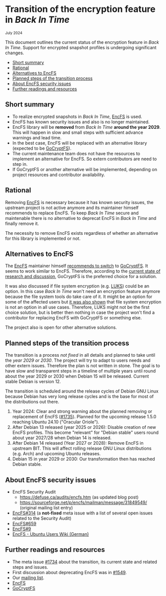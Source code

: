 <!--
SPDX-FileCopyrightText: © 2024 Back In Time Team

SPDX-License-Identifier: GPL-2.0-or-later

This file is part of the program "Back In Time" which is released under GNU
General Public License v2 (GPLv2). See LICENSES directory or go to
<https://spdx.org/licenses/GPL-2.0-or-later.html>
-->

# Transition of the encryption feature in _Back In Time_
<sub>July 2024</sub>

This document outlines the current status of the encryption feature in _Back In
Time_. Support for encrypted snapshot profiles is undergoing significant
changes.

 * [Short summary](#short-summary)
 * [Rational](#rational)
 * [Alternatives to EncFS](#alternatives-to-encfs)
 * [Planned steps of the transition process](#planned-steps-of-the-transition-process)
 * [About EncFS security issues](#about-encfs-security-issues)
 * [Further readings and resources](#further-readings-and-resources)

## Short summary
- To realize encrypted snapshots in _Back In Time_, [EncFS] is used.
- EncFS has known security issues and also is no longer maintained.
- EncFS library will be **removed** from _Back In Time_ **around the year 2029**.
  This will happen in slow and small steps with sufficient advance warnings and
  lead time.
- In the best case, EncFS will be replaced with an alternative library
  (expected to be [GoCryptFS]).
- The current maintenance team does not have the resources to implement an
  alternative for EncFS. So extern contributors are need to step in.
- If GoCryptFS or another alternative will be implemented, depending on project
  resources and contributor availability.

## Rational

Removing [EncFS] is necessary because it has known security issues, the
upstream project is not active anymore and its maintainer himself recommends to
replace EncFS. To keep _Back In Time_ secure and maintenable there is no
alternative to deprecat EncFS in _Back In Time_ and finally remove it.

The necessity to remove EncFS exists regardless of whether an alternative for
this library is implemented or not.

## Alternatives to EncFS

The [EncFS] maintainer himself [recommends to
switch](https://github.com/vgough/encfs?tab=readme-ov-file#status) to
[GoCryptFS]. It seems to work similar to EncFS. Therefore, according to the
[current state of research and discussion](https://github.com/bit-team/backintime/issues/1734),
GoCryptFS is the preferred choice for a solution.

It was also discussed if file system encryption (e.g. [LUKS]) could be an
option. In this case _Back In Time_ won't need an encryption feature anymore
because the file system tools do take care of it. It might be an option for
some of the affected users but [it was also
shown](https://github.com/bit-team/backintime/issues/1734#issuecomment-2151875246)
that file system encryption is not an option in all use cases. Therefore, LUKS
might not be the first choice solution, but is better then nothing in case the
project won't find a contributor for replacing EncFS with GoCryptFS or
something else.

The project also is open for other alternative solutions.

## Planned steps of the transition process

The transition is a process *not fixed* in all details and planned to take
until the *year 2029 or 2030*. The project will try to adapt to users needs and
other extern issues. Therefore the plan is not written in stone. The goal is to
have slow and transparent steps in a timeline of multiple years until round
about the year 2029 or 2030 when Debian 15 will be released. Current stable
Debian is version 12.

The transition is scheduled around the release cycles of Debian GNU Linux
because Debian has very long release cycles and is the base for most of the
distributions out there.

1. Year 2024: Clear and strong warning about the planned removing or replacement
   of EncFS ([#1735](https://github.com/bit-team/backintime/issues/1734)).
   Planned for the upcoming release 1.5.0 reaching Ubuntu 24.10 ("Oracular
   Oriole").
2. After Debian 13 released (year 2025 or 2026): Disable creation of new EncFS
   profiles. This become "relevant" for "Debian stable" users round about year
   2027/28 when Debian 14 is released.
3. After Debian 14 released (Year 2027 or 2028): Remove EncFS in upstream
   BIT. This will affect rolling release GNU Linux distributions (e.g. Arch)
   and upcoming Ubuntu releases.
4. Debian 15 in year 2029 or 2030: Our transformation then has reached Debian
   stable.

## About EncFS security issues

   - EncFS Security Audit
       - https://defuse.ca/audits/encfs.htm (as updated blog post)
       - https://sourceforge.net/p/encfs/mailman/message/31849549/ (original mailing list entry)
   - [EncFS#314](https://github.com/vgough/encfs/issues/314) (a **not-fixed** meta issue with a list of several open issues related to the Security Audit)
   - [EncFS#659](https://github.com/vgough/encfs/issues/659)
   - [EncFS#9](https://github.com/vgough/encfs/issues/9)
   - [EncFS - Ubuntu Users Wiki (German)](https://wiki.ubuntuusers.de/Archiv/EncFS)

## Further readings and resources

- The meta issue [#1734](https://github.com/bit-team/backintime/issues/1734)
  about the transition, its current state and related steps and issues.
- First discussion about deprecating EncFS was in
  [#1549](https://github.com/bit-team/backintime/issues/1549).
- Our [mailing list](https://mail.python.org/mailman3/lists/bit-dev.python.org).
- [EncFS]
- [GoCryptFS]

[EncFS]: https://github.com/vgough/encfs
[GoCryptFS]: https://github.com/rfjakob/gocryptfs
[LUKS]: https://en.wikipedia.org/wiki/Linux_Unified_Key_Setup

